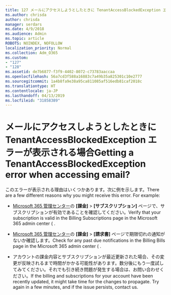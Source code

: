 ```yaml
---
title: 127 メールにアクセスしようとしたときに TenantAccessBlockedException エラーが表示される場合
ms.author: chrisda
author: chrisda
manager: serdars
ms.date: 4/9/2018
ms.audience: Admin
ms.topic: article
ROBOTS: NOINDEX, NOFOLLOW
localization_priority: Normal
ms.collection: Adm_O365
ms.custom:
- "127"
- "128"
ms.assetid: de7b6877-f3f9-4402-8072-c73783aaccaa
ms.openlocfilehash: 56a7cd3f588a16883c7a49b35a825301c10e2777
ms.sourcegitcommit: 1a4b8fa9e38a95ca811085af516edb81caf2018c
ms.translationtype: HT
ms.contentlocale: ja-JP
ms.lasthandoff: 04/13/2019
ms.locfileid: "31858389"
---
```

# <a name="getting-a-tenantaccessblockedexception-error-when-accessing-email"></a><span data-ttu-id="ba076-102">メールにアクセスしようとしたときに TenantAccessBlockedException エラーが表示される場合</span><span class="sxs-lookup"><span data-stu-id="ba076-102">Getting a TenantAccessBlockedException error when accessing email?</span></span>

<span data-ttu-id="ba076-p101">このエラーが表示される理由はいくつかあります。次に例を示します。</span><span class="sxs-lookup"><span data-stu-id="ba076-p101">There are a few different reasons why you might receive this error. For example:</span></span>

- <span data-ttu-id="ba076-105">[Microsoft 365 管理センター](https://portal.office.com/adminportal/home#/subscriptions)の **[課金]** \> **[サブスクリプション]** ページで、サブスクリプションが有効であることを確認してください。</span><span class="sxs-lookup"><span data-stu-id="ba076-105">Verify that your subscription is valid in the Billing  Subscriptions page in the Microsoft 365 admin center (   .</span></span>

- <span data-ttu-id="ba076-106">[Microsoft 365 管理センター](https://portal.office.com/adminportal/home#/billoverview)の **[課金]** \> **[請求書]** ページで期限切れの通知がないか確認します。</span><span class="sxs-lookup"><span data-stu-id="ba076-106">Check for any past due notifications in the Billing  Bills page in the Microsoft 365 admin center (   .</span></span>

- <span data-ttu-id="ba076-p102">アカウントの課金内容とサブスクリプションが最近更新された場合、その変更が反映されるまで時間がかかる可能性があります。数分後にもう一度試してみてください。それでも引き続き問題が発生する場合は、お問い合わせください。</span><span class="sxs-lookup"><span data-stu-id="ba076-p102">If the billing and subscriptions for your account have been recently updated, it might take time for the changes to propagate. Try again in a few minutes, and if the issue persists, contact us.</span></span>
